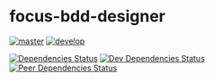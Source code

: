 focus-bdd-designer
========================

[![master](https://travis-ci.org/Hartorn/focus-bdd-designer.svg?branch=master)](https://travis-ci.org/Hartorn/focus-bdd-designer)
[![develop](https://travis-ci.org/Hartorn/focus-bdd-designer.svg?branch=develop)](https://travis-ci.org/Hartorn/focus-bdd-designer)

[![Dependencies Status](https://david-dm.org/Hartorn/focus-bdd-designer.svg)](https://david-dm.org/Hartorn/focus-bdd-designer)
[![Dev Dependencies Status](https://david-dm.org/Hartorn/focus-bdd-designer/dev-status.svg)](https://david-dm.org/Hartorn/focus-bdd-designer?type=dev)
[![Peer Dependencies Status](https://david-dm.org/Hartorn/focus-bdd-designer/peer-status.svg)](https://david-dm.org/Hartorn/focus-bdd-designer?type=peer)
